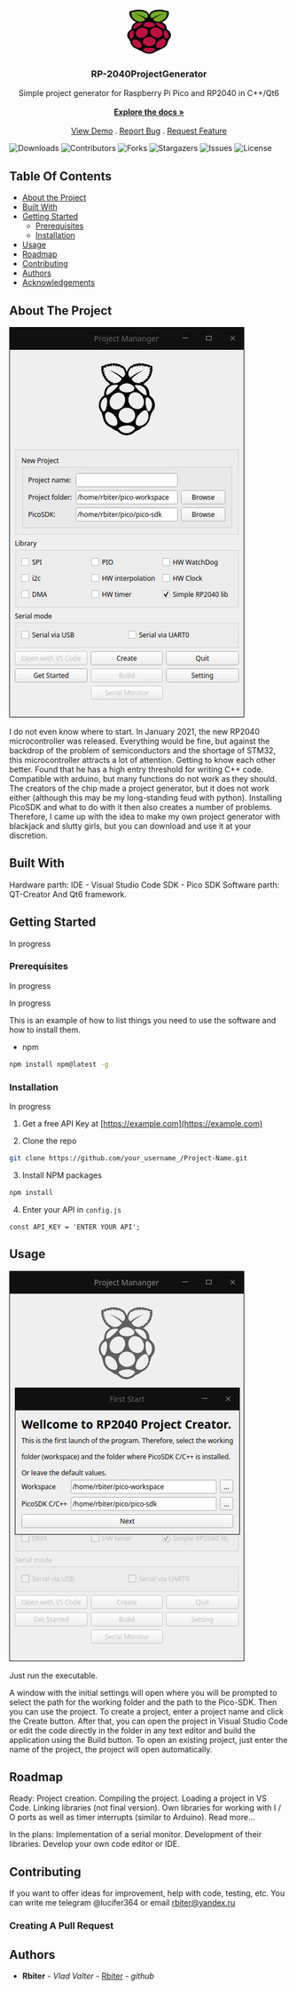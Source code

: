 <br/>
<p align="center">
  <a href="https://github.com/3DThing/RP-2040ProjectGenerator">
    <img src="images/Logo.png" alt="Logo" width="80" height="80">
  </a>

  <h3 align="center">RP-2040ProjectGenerator</h3>

  <p align="center">
    Simple project generator for Raspberry Pi Pico and RP2040 in C++/Qt6
    <br/>
    <br/>
    <a href="https://github.com/3DThing/RP-2040ProjectGenerator"><strong>Explore the docs »</strong></a>
    <br/>
    <br/>
    <a href="https://github.com/3DThing/RP-2040ProjectGenerator">View Demo</a>
    .
    <a href="https://github.com/3DThing/RP-2040ProjectGenerator/issues">Report Bug</a>
    .
    <a href="https://github.com/3DThing/RP-2040ProjectGenerator/issues">Request Feature</a>
  </p>
</p>

![Downloads](https://img.shields.io/github/downloads/3DThing/RP-2040ProjectGenerator/total) ![Contributors](https://img.shields.io/github/contributors/3DThing/RP-2040ProjectGenerator?color=dark-green) ![Forks](https://img.shields.io/github/forks/3DThing/RP-2040ProjectGenerator?style=social) ![Stargazers](https://img.shields.io/github/stars/3DThing/RP-2040ProjectGenerator?style=social) ![Issues](https://img.shields.io/github/issues/3DThing/RP-2040ProjectGenerator) ![License](https://img.shields.io/github/license/3DThing/RP-2040ProjectGenerator) 

## Table Of Contents

* [About the Project](#about-the-project)
* [Built With](#built-with)
* [Getting Started](#getting-started)
  * [Prerequisites](#prerequisites)
  * [Installation](#installation)
* [Usage](#usage)
* [Roadmap](#roadmap)
* [Contributing](#contributing)
* [Authors](#authors)
* [Acknowledgements](#acknowledgements)

## About The Project

![Screen Shot](images/Скриншот_RP2040-projectgenerator_20230222033514.jpg)

I do not even know where to start. In January 2021, the new RP2040 microcontroller was released. Everything would be fine, but against the backdrop of the problem of semiconductors and the shortage of STM32, this microcontroller attracts a lot of attention. Getting to know each other better. Found that he has a high entry threshold for writing C++ code. Compatible with arduino, but many functions do not work as they should. The creators of the chip made a project generator, but it does not work either (although this may be my long-standing feud with python). Installing PicoSDK and what to do with it then also creates a number of problems. Therefore, I came up with the idea to make my own project generator with blackjack and slutty girls, but you can download and use it at your discretion.

## Built With

Hardware parth:
IDE - Visual Studio Code
SDK - Pico SDK
Software parth:
QT-Creator
And Qt6 framework.

## Getting Started

In progress

### Prerequisites

In progress

In progress

This is an example of how to list things you need to use the software and how to install them.

* npm

```sh
npm install npm@latest -g
```

### Installation

In progress

1. Get a free API Key at [https://example.com](https://example.com)

2. Clone the repo

```sh
git clone https://github.com/your_username_/Project-Name.git
```

3. Install NPM packages

```sh
npm install
```

4. Enter your API in `config.js`

```JS
const API_KEY = 'ENTER YOUR API';
```

## Usage

![Screen Shot](images/Скриншот_RP2040-projectgenerator_20230222033425.jpg)

Just run the executable.

A window with the initial settings will open where you will be prompted to select the path for the working folder and the path to the Pico-SDK. Then you can use the project. To create a project, enter a project name and click the Create button. After that, you can open the project in Visual Studio Code or edit the code directly in the folder in any text editor and build the application using the Build button.
To open an existing project, just enter the name of the project, the project will open automatically.

## Roadmap

Ready:
Project creation.
Compiling the project.
Loading a project in VS Code.
Linking libraries (not final version).
Own libraries for working with I / O ports as well as timer interrupts (similar to Arduino). Read more...

In the plans:
Implementation of a serial monitor.
Development of their libraries.
Develop your own code editor or IDE.

## Contributing

If you want to offer ideas for improvement, help with code, testing, etc. You can write me telegram @lucifer364 or email rbiter@yandex.ru

### Creating A Pull Request



## Authors

* **Rbiter** - *Vlad Valter* - [Rbiter](https://github.com/3DThing) - *github*
